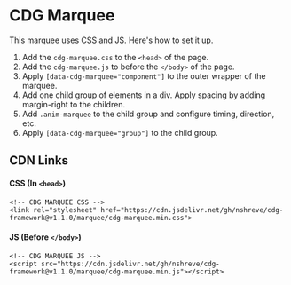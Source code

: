# CDG Marquee
This marquee uses CSS and JS. Here's how to set it up.

1. Add the `cdg-marquee.css` to the `<head>` of the page.
2. Add the `cdg-marquee.js` to before the `</body>` of the page.
3. Apply `[data-cdg-marquee="component"]` to the outer wrapper of the marquee.
4. Add one child group of elements in a div. Apply spacing by adding margin-right to the children.
5. Add `.anim-marquee` to the child group and configure timing, direction, etc.
6. Apply `[data-cdg-marquee="group"]` to the child group.

## CDN Links
#### CSS (In `<head>`)
```
<!-- CDG MARQUEE CSS -->
<link rel="stylesheet" href="https://cdn.jsdelivr.net/gh/nshreve/cdg-framework@v1.1.0/marquee/cdg-marquee.min.css">
```
#### JS (Before `</body>`)
```
<!-- CDG MARQUEE JS -->
<script src="https://cdn.jsdelivr.net/gh/nshreve/cdg-framework@v1.1.0/marquee/cdg-marquee.min.js"></script>
```
